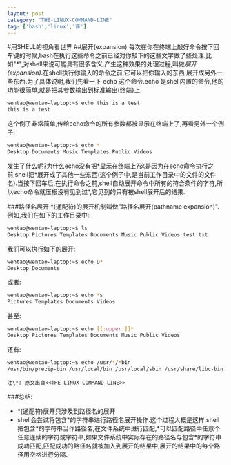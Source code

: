 ```yaml
---
layout: post
category: "THE-LINUX-COMMAND-LINE"
tag: ['bash','linux','译']
---
```


#用SHELL的视角看世界
##展开(expansion)
每次在你在终端上敲好命令按下回车键的时候,bash在执行这些命令之前已经对你敲下的这些文字做了些处理.比如"\*",对shell来说可能具有很多含义.产生这种效果的处理过程,叫做*展开(expansion)*.在shell执行你输入的命令之前,它可以把你输入的东西,展开成另外一些东西.为了具体说明,我们先看一下 echo 这个命令.echo 是shell内置的命令,他的功能很简单,就是把其参数输出到标准输出(终端)上.

```bash
wentao@wentao-laptop:~$ echo this is a test
this is a test
```
这个例子非常简单,传给echo命令的所有参数都被显示在终端上了,再看另外一个例子:

```bash
wentao@wentao-laptop:~$ echo *
Desktop Documents Music Templates Public Videos
```

发生了什么呢?为什么echo没有把\*显示在终端上?这是因为在echo命令执行之前,shell把\*展开成了其他一些东西(这个例子中,是当前工作目录中的文件的文件名).当按下回车后,在执行命令之前,shell自动展开命令中所有的符合条件的字符,所以echo命令就压根没有见到过\*,它见到的只有被shell展开后的结果.

###路径名展开
\*(通配符)的展开机制叫做"路径名展开(pathname expansion)".例如,我们在如下的工作目录中:

```bash
wentao@wentao-laptop:~$ ls
Desktop Pictures Templates Documents Music Public Videos test.txt
```

我们可以执行如下的展开:

```bash
wentao@wentao-laptop:~$ echo D*
Desktop Documents
```

或者:

```bash
wentao@wentao-laptop:~$ echo *s
Pictures Templates Documents Videos
```

甚至:

```bash
wentao@wentao-laptop:~$ echo [[:upper:]]* 
Desktop Pictures Templates Documents Music Public Videos
```

还有:

```bash
wentao@wentao-laptop:~$ echo /usr/*/*bin
/usr/bin/prezip-bin /usr/local/bin /usr/local/sbin /usr/share/libc-bin
```

	注\*: 原文出自<<THE LINUX COMMAND LINE>>

###总结:
+ \*(通配符)展开只涉及到路径名的展开
+ shell会尝试将包含\*的字符串进行路径名展开操作.这个过程大概是这样.shell把包含\*的字符串当作路径名,在文件系统中进行匹配,\*可以匹配路径中任意个任意连续的字符或字符串,如果文件系统中实际存在的路径名与包含\*的字符串成功匹配,匹配成功的路径名就被加入到展开的结果中,展开的结果中的每个路径用空格进行分隔.
